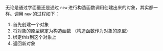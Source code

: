 无论是通过字面量还是通过 `new` 进行构造函数调用创建出来的对象，其实都一样。调用 `new` 的过程如下：

1. 首先创建一个对象
1. 将对象的原型绑定为构造函数 （构造函数作为对象的原型）
1. 绑定this到这个对象上
1. 返回新对象